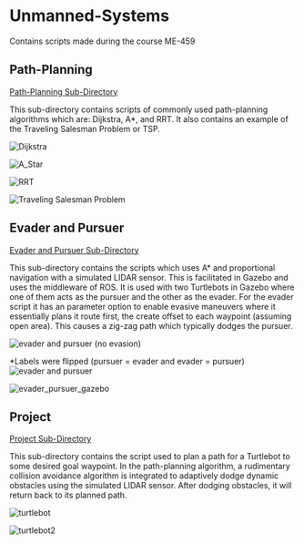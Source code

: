 # Unmanned-Systems
Contains scripts made during the course ME-459

## Path-Planning
[Path-Planning Sub-Directory](https://github.com/petern2599/Unmanned-Systems/tree/main/Path-Planning%20Algorithms)

This sub-directory contains scripts of commonly used path-planning algorithms which are: Dijkstra, A*, and RRT. It also contains an example of the Traveling Salesman Problem or TSP. 

![Dijkstra](https://user-images.githubusercontent.com/42896783/168454556-3b32b510-2fd9-4beb-9b18-2b7c6f697593.png)

![A_Star](https://user-images.githubusercontent.com/42896783/168454558-2482c041-0562-495a-b258-7660684d5446.png)

![RRT](https://user-images.githubusercontent.com/42896783/168454559-ac65647b-037e-4c94-b250-6dcd65c418be.png)

![Traveling Salesman Problem](https://user-images.githubusercontent.com/42896783/168454561-4f1814fb-ae18-49ed-8b2c-c47af63f3481.png)

## Evader and Pursuer
[Evader and Pursuer Sub-Directory](https://github.com/petern2599/Unmanned-Systems/tree/main/Evader%20and%20Pursuer)

This sub-directory contains the scripts which uses A* and proportional navigation with a simulated LIDAR sensor. This is facilitated in Gazebo and uses the middleware of ROS. It is used with two Turtlebots in Gazebo where one of them acts as the pursuer and the other as the evader. For the evader script it has an parameter option to enable evasive maneuvers where it essentially plans it route first, the create offset to each waypoint (assuming open area). This causes a zig-zag path which typically dodges the pursuer.

![evader and pursuer (no evasion)](https://user-images.githubusercontent.com/42896783/168454645-74b6528f-3e5f-46df-90b2-7bddb621fe0a.PNG)

*Labels were flipped (pursuer = evader and evader = pursuer)
![evader and pursuer](https://user-images.githubusercontent.com/42896783/168454647-df2d810a-2701-44d3-aba5-be09b3c3c9f8.PNG)

![evader_pursuer_gazebo](https://user-images.githubusercontent.com/42896783/168454655-daa31a8a-7703-489c-be00-4ab96ba051a3.PNG)

## Project
[Project Sub-Directory](https://github.com/petern2599/Unmanned-Systems/tree/main/Project)

This sub-directory contains the script used to plan a path for a Turtlebot to some desired goal waypoint. In the path-planning algorithm, a rudimentary collision avoidance algorithm is integrated to adaptively dodge dynamic obstacles using the simulated LIDAR sensor. After dodging obstacles, it will return back to its planned path.

![turtlebot](https://user-images.githubusercontent.com/42896783/168454753-58ee0300-ba41-4fa1-af65-6ef0f65ea896.PNG)

![turtlebot2](https://user-images.githubusercontent.com/42896783/168454754-a56ffee9-fcdc-4f53-a802-cd760f9368dd.PNG)



